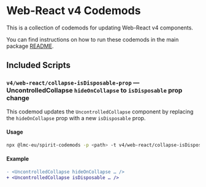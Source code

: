 <!-- @see: https://jira.almacareer.tech/browse/DS-1604 -->
<!--lint disable heading-capitalization-->

# Web-React v4 Codemods

This is a collection of codemods for updating Web-React v4 components.

You can find instructions on how to run these codemods in the main package [README](https://github.com/lmc-eu/spirit-design-system/blob/main/packages/codemods/README.md).

## Included Scripts

### `v4/web-react/collapse-isDisposable-prop` — UncontrolledCollapse `hideOnCollapse` to `isDisposable` prop change

This codemod updates the `UncontrolledCollapse` component by replacing the `hideOnCollapse` prop with a new `isDisposable` prop.

#### Usage

```sh
npx @lmc-eu/spirit-codemods -p <path> -t v4/web-react/collapse-isDisposable-prop
```

#### Example

```diff
- <UncontrolledCollapse hideOnCollapse … />
+ <UncontrolledCollapse isDisposable … />
```
